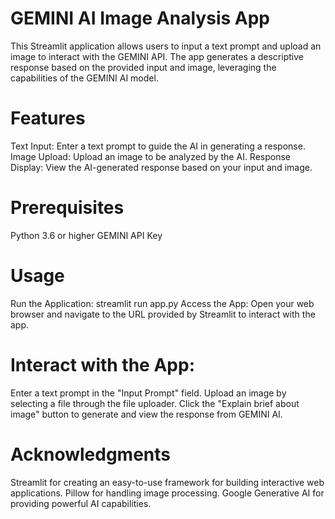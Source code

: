 # GEMINI AI Image Analysis App
This Streamlit application allows users to input a text prompt and upload an image to interact with the GEMINI API. The app generates a descriptive response based on the provided input and image, leveraging the capabilities of the GEMINI AI model.

# Features
Text Input: Enter a text prompt to guide the AI in generating a response.
Image Upload: Upload an image to be analyzed by the AI.
Response Display: View the AI-generated response based on your input and image.

# Prerequisites
Python 3.6 or higher
GEMINI API Key

# Usage
Run the Application:
  streamlit run app.py
Access the App: Open your web browser and navigate to the URL provided by Streamlit to interact with the app.

# Interact with the App:

Enter a text prompt in the "Input Prompt" field.
Upload an image by selecting a file through the file uploader.
Click the "Explain brief about image" button to generate and view the response from GEMINI AI.

# Acknowledgments
Streamlit for creating an easy-to-use framework for building interactive web applications.
Pillow for handling image processing.
Google Generative AI for providing powerful AI capabilities.

